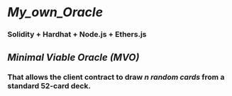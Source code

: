 # *My_own_Oracle*

### Solidity + Hardhat + Node.js + Ethers.js

## *Minimal Viable Oracle (MVO)*

###  That allows the client contract to draw *n random cards* from a standard 52-card deck.
